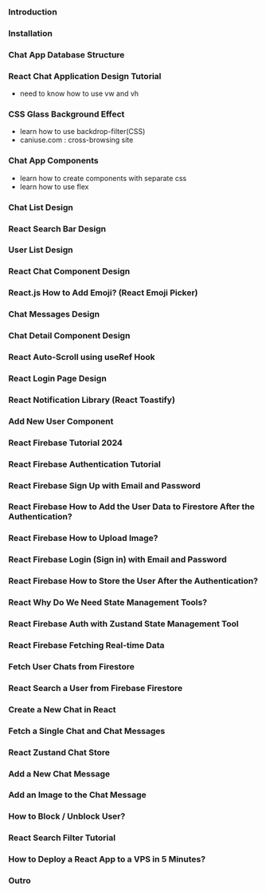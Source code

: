 ### Introduction

### Installation

### Chat App Database Structure

### React Chat Application Design Tutorial

- need to know how to use vw and vh

### CSS Glass Background Effect

- learn how to use backdrop-filter(CSS)
- caniuse.com : cross-browsing site

### Chat App Components
- learn how to create components with separate css 
- learn how to use flex 

### Chat List Design

### React Search Bar Design

### User List Design

### React Chat Component Design

### React.js How to Add Emoji? (React Emoji Picker)

### Chat Messages Design

### Chat Detail Component Design

### React Auto-Scroll using useRef Hook

### React Login Page Design

### React Notification Library (React Toastify)

### Add New User Component

### React Firebase Tutorial 2024

### React Firebase Authentication Tutorial

### React Firebase Sign Up with Email and Password

### React Firebase How to Add the User Data to Firestore After the Authentication?

### React Firebase How to Upload Image?

### React Firebase Login (Sign in) with Email and Password

### React Firebase How to Store the User After the Authentication?

### React Why Do We Need State Management Tools?

### React Firebase Auth with Zustand State Management Tool

### React Firebase Fetching Real-time Data

### Fetch User Chats from Firestore

### React Search a User from Firebase Firestore

### Create a New Chat in React

### Fetch a Single Chat and Chat Messages

### React Zustand Chat Store

### Add a New Chat Message

### Add an Image to the Chat Message

### How to Block / Unblock User?

### React Search Filter Tutorial

### How to Deploy a React App to a VPS in 5 Minutes?

### Outro
